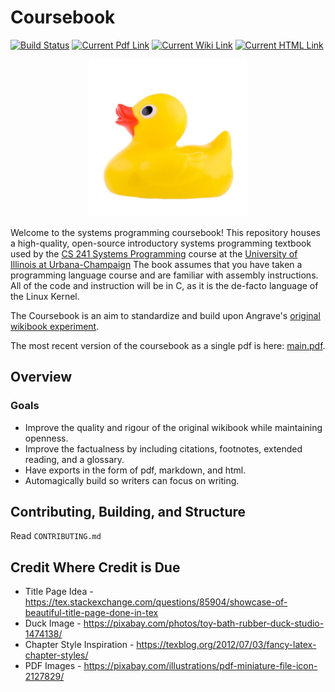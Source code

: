 # Coursebook

[![Build Status](https://travis-ci.com/illinois-cs241/coursebook.svg?branch=master)](https://travis-ci.com/illinois-cs241/coursebook)
[![Current Pdf Link](https://img.shields.io/badge/current-pdf-blue.svg)](https://github.com/illinois-cs241/coursebook/blob/pdf_deploy/main.pdf)
[![Current Wiki Link](https://img.shields.io/badge/current-wiki-blue.svg)](https://github.com/illinois-cs241/coursebook/wiki)
[![Current HTML Link](https://img.shields.io/badge/current-html-blue.svg)](http://cs241.cs.illinois.edu/wikibook/Index.html)

<p align="center">
    <img src="_images/duck-alpha-cropped.png" width="50%"/>
</p>

Welcome to the systems programming coursebook!
This repository houses a high-quality, open-source introductory systems programming textbook used by the [CS 241 Systems Programming](http://cs241.cs.illinois.edu/) course at the [University of Illinois at Urbana-Champaign](https://illinois.edu/)
The book assumes that you have taken a programming language course and are familiar with assembly instructions.
All of the code and instruction will be in C, as it is the de-facto language of the Linux Kernel.

The Coursebook is an aim to standardize and build upon Angrave's [original wikibook experiment](https://github.com/angrave/SystemProgramming/wiki).

The most recent version of the coursebook as a single pdf is here: [main.pdf](https://github.com/illinois-cs241/coursebook/blob/pdf_deploy/main.pdf).

## Overview

### Goals

* Improve the quality and rigour of the original wikibook while maintaining openness.
* Improve the factualness by including citations, footnotes, extended reading, and a glossary.
* Have exports in the form of pdf, markdown, and html.
* Automagically build so writers can focus on writing.

## Contributing, Building, and Structure

Read `CONTRIBUTING.md`

## Credit Where Credit is Due

* Title Page Idea - https://tex.stackexchange.com/questions/85904/showcase-of-beautiful-title-page-done-in-tex
* Duck Image - https://pixabay.com/photos/toy-bath-rubber-duck-studio-1474138/
* Chapter Style Inspiration - https://texblog.org/2012/07/03/fancy-latex-chapter-styles/
* PDF Images - https://pixabay.com/illustrations/pdf-miniature-file-icon-2127829/
